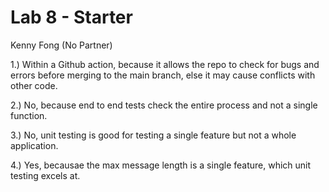 # Lab 8 - Starter
Kenny Fong (No Partner)

1.) Within a Github action, because it allows the repo to check for bugs and errors before merging to the main branch, else it may cause conflicts with other code. 

2.) No, because end to end tests check the entire process and not a single function.

3.) No, unit testing is good for testing a single feature but not a whole application.

4.) Yes, becausae the max message length is a single feature, which unit testing excels at.